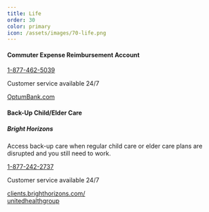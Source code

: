 ```yaml
---
title: Life
order: 30
color: primary
icon: /assets/images/70-life.png
---
```


#### Commuter Expense Reimbursement Account

[1-877-462-5039](tel://+1-877-462-5039 "1-877-462-5039")

Customer service available 24/7

[OptumBank.com](https://www.optumbank.com/ "OptumBank.com in a new tab")

#### Back-Up Child/Elder Care

##### Bright Horizons

Access back-up care when regular child care or elder care plans are disrupted and you still need to work.

[1-877-242-2737](tel://+1-877-242-2737 "1-877-242-2737")

Customer service available 24/7

[clients.brighthorizons.com/<br/>unitedhealthgroup](https://my.brighthorizons.com/?clientguid=1F9027C2-047D-E411-BA3A-005056991899 "clients.brighthorizons.com/unitedhealthgroup in a new tab")
